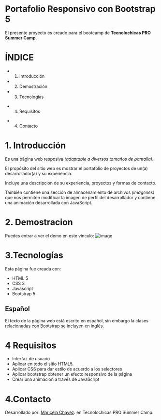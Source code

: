 # Portafolio Responsivo con Bootstrap 5

El presente proyecto es creado para el bootcamp de **Tecnolochicas PRO Summer Camp**.
# ÍNDICE
* 1. Introducción
* 2. Demostración
* 3. Tecnologías
+ 4. Requisitos
* 4. Contacto
  
# 1. Introducción
Es una página web resposiva *(adaptable a diversos tamaños de pantalla)*.

El propósito del sitio web es mostrar el portafolio de proyectos de un(a) desarrollador(a) y su experiencia.

Incluye una descripción de su experiencia, proyectos y formas de contacto.

También contiene una sección de almacenamiento de archivos *(imágenes)* que nos permiten modificar la imagen de perfil del desarrollador y contiene una animación desarrollada con JavaScript.
# 2. Demostracion
Puedes entrar a ver el demo en este vinculo: 
![image](https://github.com/actMariCh/portafolio/assets/140435095/bf65aa5d-c22e-4695-8b5f-4177b312172c)
# 3.Tecnologías

Esta página fue creada con:

* HTML 5
* CSS 3
* Javascript
* Bootstrap 5

## Español
 El texto de la página web está escrito en español, sin embargo la clases relacionadas con Bootstrap se incluyen en inglés.
# 4 Requisitos
+ Interfaz de usuario
+ Aplicar en todo el sitio HTML5.
+ Aplicar CSS para dar estilo de acuerdo a los selectores
+ Aplicar bootstrap obtener un efecto responsivo de la página
+ Crear una animación a través de JavaScript

# 4.Contacto
Desarrollado por: [Maricela Chávez](https://www.linkedin.com/in/maricela-chavez-de-la-cruz-25a452285/). en Tecnolochicas PRO Summer Camp.

